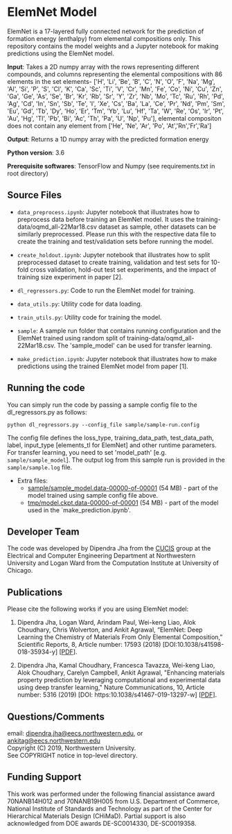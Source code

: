 # ElemNet Model
ElemNet is a 17-layered fully connected network for the prediction of formation energy (enthalpy) from elemental compositions only. This repository contains the model weights and a Jupyter notebook for making predictions using the ElemNet model.

<b>Input</b>: Takes a 2D numpy array with the rows representing different compounds, and columns representing the elemental compositions with 86 elements in the set elements- ['H', 'Li', 'Be', 'B', 'C', 'N', 'O', 'F', 'Na', 'Mg', 'Al', 'Si', 'P', 'S', 'Cl', 'K', 'Ca', 'Sc', 'Ti', 'V', 'Cr', 'Mn', 'Fe', 'Co', 'Ni', 'Cu', 'Zn', 'Ga', 'Ge', 'As', 'Se', 'Br', 'Kr', 'Rb', 'Sr', 'Y', 'Zr', 'Nb', 'Mo', 'Tc', 'Ru', 'Rh', 'Pd', 'Ag', 'Cd', 'In', 'Sn', 'Sb', 'Te', 'I', 'Xe', 'Cs', 'Ba', 'La', 'Ce', 'Pr', 'Nd', 'Pm', 'Sm', 'Eu', 'Gd', 'Tb', 'Dy', 'Ho', 'Er', 'Tm', 'Yb', 'Lu', 'Hf', 'Ta', 'W', 'Re', 'Os', 'Ir', 'Pt', 'Au', 'Hg', 'Tl', 'Pb', 'Bi', 'Ac', 'Th', 'Pa', 'U', 'Np', 'Pu'], elemental compositon does not contain any element from ['He', 'Ne', 'Ar', 'Po', 'At','Rn','Fr','Ra']

<b>Output</b>: Returns a 1D numpy array with the predicted formation energy

<b>Python version</b>: 3.6

<b>Prerequisite softwares</b>: TensorFlow and Numpy (see requirements.txt in root directory)

## Source Files

* `data_preprocess.ipynb`: Jupyter notebook that illustrates how to preprocess data before training an ElemNet model. It uses the training-data/oqmd_all-22Mar18.csv dataset as sample, other datasets can be similarly preprocessed. Please run this with the respective data file to create the training and test/validation sets before running the model.

* `create_holdout.ipynb`: Jupyter notebook that illustrates how to split preprocessed dataset to create training, validation and test sets for 10-fold cross validation, hold-out test set experiments, and the impact of training size experiment in paper [2].

* `dl_regressors.py`: Code to run the ElemNet model for training.

* `data_utils.py`: Utility code for data loading.

* `train_utils.py`: Utility code for training the model.

* `sample`: A sample run folder that contains running configuration and the
  ElemNet trained using random split of training-data/oqmd_all-22Mar18.csv. The
  'sample_model' can be used for transfer learning.

* `make_prediction.ipynb`: Jupyter notebook that illustrates how to make predictions using the trained ElemNet model from paper [1].

## Running the code

You can simply run the code by passing a sample config file to the dl_regressors.py as follows:

`python dl_regressors.py --config_file sample/sample-run.config`

The config file defines the loss_type, training_data_path, test_data_path, label, input_type [elements_tl for ElemNet] and other runtime parameters. For transfer learning, you need to set 'model_path' [e.g. `sample/sample_model`]. The output log
from this sample run is provided in the `sample/sample.log` file.

* Extra files:
  + [sample/sample_model.data-00000-of-00001](http://cucis.ece.northwestern.edu/projects/DataSets/ElemNet/elemnet/sample/sample_model.data-00000-of-00001) (54 MB) - part of the model trained using sample config file above.
  + [tmp/model.ckpt.data-00000-of-00001](http://cucis.ece.northwestern.edu/projects/DataSets/ElemNet/elemnet/tmp/model.ckpt.data-00000-of-00001) (54 MB) - part of the model used in the `make_prediction.ipynb'.

## Developer Team

The code was developed by Dipendra Jha from the <a href="http://cucis.ece.northwestern.edu/">CUCIS</a> group at the Electrical and Computer Engineering Department at Northwestern University and Logan Ward from the Computation Institute at University of Chicago.



## Publications

Please cite the following works if you are using ElemNet model:

1. Dipendra Jha, Logan Ward, Arindam Paul, Wei-keng Liao, Alok Choudhary, Chris Wolverton, and Ankit Agrawal, “ElemNet: Deep Learning the Chemistry of Materials From Only Elemental Composition,” Scientific Reports, 8, Article number: 17593 (2018) [DOI:10.1038/s41598-018-35934-y]  [<a href="https://www.nature.com/articles/s41598-018-35934-y">PDF</a>].

2. Dipendra Jha, Kamal Choudhary, Francesca Tavazza, Wei-keng Liao, Alok Choudhary, Carelyn Campbell, Ankit Agrawal, "Enhancing materials property prediction by leveraging computational and experimental data using deep transfer learning," Nature Communications, 10, Article number: 5316 (2019) [DOI: https:10.1038/s41467-019-13297-w] [<a href="https://www.nature.com/articles/s41467-019-13297-w">PDF</a>].

## Questions/Comments

email: dipendra.jha@eecs.northwestern.edu, or ankitag@eecs.northwestern.edu</br>
Copyright (C) 2019, Northwestern University.<br/>
See COPYRIGHT notice in top-level directory.


## Funding Support

This work was performed under the following financial assistance award 70NANB14H012 and 70NANB19H005 from U.S. Department of Commerce, National Institute of Standards and Technology as part of the Center for Hierarchical Materials Design (CHiMaD). Partial support is also acknowledged from DOE awards DE-SC0014330, DE-SC0019358.
